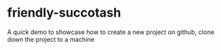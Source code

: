 # friendly-succotash
A quick demo to showcase how to create a new project on github, clone down the project to a machine 
